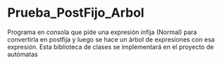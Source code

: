 # Prueba_PostFijo_Arbol
Programa en consola que pide una expresión infija (Normal) para convertirla en postfija y luego se hace un árbol de expresiones con esa expresión. Esta biblioteca de clases se implementará en el proyecto de autómatas
